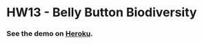 # HW13 - Belly Button Biodiversity    
### See the demo on [Heroku](https://hw13-belly-button-biodiversity.herokuapp.com/).

